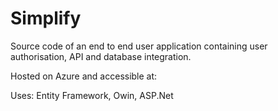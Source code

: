 # Simplify

Source code of an end to end user application containing user authorisation, API and database integration. 

Hosted on Azure and accessible at:

Uses:
Entity Framework,
Owin,
ASP.Net
